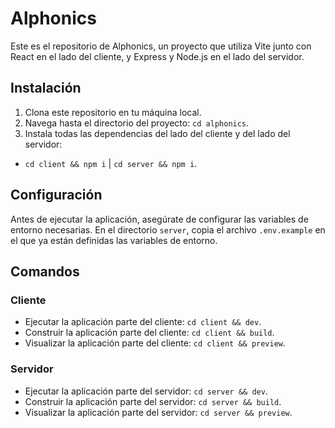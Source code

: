 # Alphonics

Este es el repositorio de Alphonics, un proyecto que utiliza Vite junto con React en el lado del cliente, y Express y Node.js en el lado del servidor.

## Instalación

1. Clona este repositorio en tu máquina local.
2. Navega hasta el directorio del proyecto: `cd alphonics`.
3. Instala todas las dependencias del lado del cliente y del lado del servidor:
- `cd client && npm i` | `cd server && npm i`.

## Configuración

Antes de ejecutar la aplicación, asegúrate de configurar las variables de entorno necesarias. En el directorio `server`, copia el archivo `.env.example` en el que ya están definidas las variables de entorno.

## Comandos

### Cliente

- Ejecutar la aplicación parte del cliente: `cd client && dev`.
- Construir la aplicación parte del cliente: `cd client && build`.
- Visualizar la aplicación parte del cliente: `cd client && preview`.

### Servidor

- Ejecutar la aplicación parte del servidor: `cd server && dev`.
- Construir la aplicación parte del servidor: `cd server && build`.
- Visualizar la aplicación parte del servidor: `cd server && preview`.
